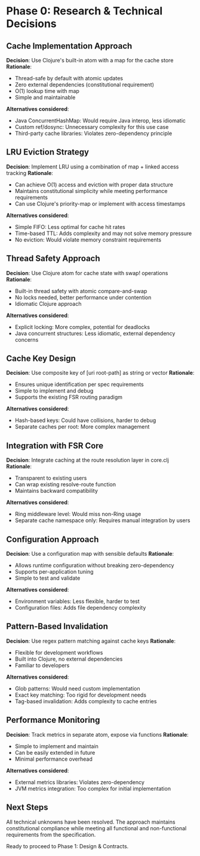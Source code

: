 # Phase 0: Research & Technical Decisions

## Cache Implementation Approach

**Decision**: Use Clojure's built-in atom with a map for the cache store
**Rationale**:
- Thread-safe by default with atomic updates
- Zero external dependencies (constitutional requirement)
- O(1) lookup time with map
- Simple and maintainable

**Alternatives considered**:
- Java ConcurrentHashMap: Would require Java interop, less idiomatic
- Custom ref/dosync: Unnecessary complexity for this use case
- Third-party cache libraries: Violates zero-dependency principle

## LRU Eviction Strategy

**Decision**: Implement LRU using a combination of map + linked access tracking
**Rationale**:
- Can achieve O(1) access and eviction with proper data structure
- Maintains constitutional simplicity while meeting performance requirements
- Can use Clojure's priority-map or implement with access timestamps

**Alternatives considered**:
- Simple FIFO: Less optimal for cache hit rates
- Time-based TTL: Adds complexity and may not solve memory pressure
- No eviction: Would violate memory constraint requirements

## Thread Safety Approach

**Decision**: Use Clojure atom for cache state with swap! operations
**Rationale**:
- Built-in thread safety with atomic compare-and-swap
- No locks needed, better performance under contention
- Idiomatic Clojure approach

**Alternatives considered**:
- Explicit locking: More complex, potential for deadlocks
- Java concurrent structures: Less idiomatic, external dependency concerns

## Cache Key Design

**Decision**: Use composite key of [uri root-path] as string or vector
**Rationale**:
- Ensures unique identification per spec requirements
- Simple to implement and debug
- Supports the existing FSR routing paradigm

**Alternatives considered**:
- Hash-based keys: Could have collisions, harder to debug
- Separate caches per root: More complex management

## Integration with FSR Core

**Decision**: Integrate caching at the route resolution layer in core.clj
**Rationale**:
- Transparent to existing users
- Can wrap existing resolve-route function
- Maintains backward compatibility

**Alternatives considered**:
- Ring middleware level: Would miss non-Ring usage
- Separate cache namespace only: Requires manual integration by users

## Configuration Approach

**Decision**: Use a configuration map with sensible defaults
**Rationale**:
- Allows runtime configuration without breaking zero-dependency
- Supports per-application tuning
- Simple to test and validate

**Alternatives considered**:
- Environment variables: Less flexible, harder to test
- Configuration files: Adds file dependency complexity

## Pattern-Based Invalidation

**Decision**: Use regex pattern matching against cache keys
**Rationale**:
- Flexible for development workflows
- Built into Clojure, no external dependencies
- Familiar to developers

**Alternatives considered**:
- Glob patterns: Would need custom implementation
- Exact key matching: Too rigid for development needs
- Tag-based invalidation: Adds complexity to cache entries

## Performance Monitoring

**Decision**: Track metrics in separate atom, expose via functions
**Rationale**:
- Simple to implement and maintain
- Can be easily extended in future
- Minimal performance overhead

**Alternatives considered**:
- External metrics libraries: Violates zero-dependency
- JVM metrics integration: Too complex for initial implementation

## Next Steps

All technical unknowns have been resolved. The approach maintains constitutional compliance while meeting all functional and non-functional requirements from the specification.

Ready to proceed to Phase 1: Design & Contracts.